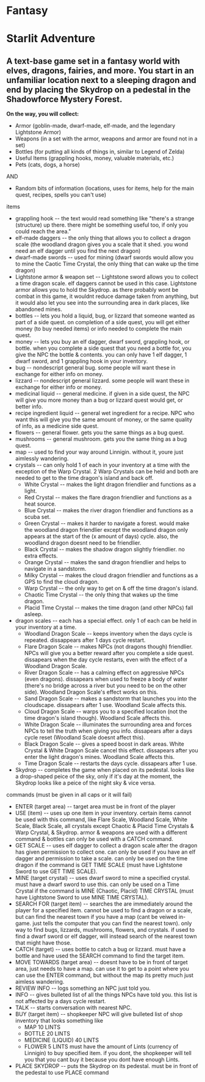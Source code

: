 # Fantasy

# Starlit Adventure
  
## A text-base game set in a fantasy world with elves, dragons, fairies, and more. You start in an unfamiliar location next to a sleeping dragon and end by placing the Skydrop on a pedestal in the Shadowforce Mystery Forest.
  
__On the way, you will collect:__
- Armor (goblin-made, dwarf-made, elf-made, and the legendary Lightstone Armor)
- Weapons (in a set with the armor, weapons and armor are found not in a set)
- Bottles (for putting all kinds of things in, similar to Legend of Zelda)
- Useful Items (grappling hooks, money, valuable materials, etc.)
- Pets (cats, dogs, a horse)
  
AND
- Random bits of information (locations, uses for items, help for the main quest, recipes, spells you can't use)

items
- grappling hook -- the text would read something like "there's a strange (structure) up there. there might be something useful too, if only you could reach the area."
- elf-made daggers -- the only thing that allows you to collect a dragon scale (the woodland dragon gives you a scale that it shed. you wond need an elf dagger until you find the next dragon)
- dwarf-made swords -- used for mining (dwarf swords would allow you to mine the Caotic Time Crystal, the only thing that can wake up the time dragon)
- Lightstone armor & weapon set -- Lightstone sword allows you to collect a time dragon scale. elf daggers cannot be used in this case. Lightstone armor allows you to hold the Skydrop. as there probably wont be combat in this game, it wouldnt reduce damage taken from anything, but it would also let you see into the surrounding area in dark places, like abandoned mines.
- bottles -- lets you hold a liquid, bug, or lizzard that someone wanted as part of a side quest. on completion of a side quest, you will get either money (to buy needed items) or info needed to complete the main quest.
- money -- lets you buy an elf dagger, dwarf sword, grappling hook, or bottle. when you complete a side quest that you need a bottle for, you give the NPC the bottle & contents. you can only have 1 elf dagger, 1 dwarf sword, and 1 grappling hook in your inventory.
- bug -- nondescript general bug. some people will want these in exchange for either info on money.
- lizzard -- nondescript general lizzard. some people will want these in exchange for either info or money.
- medicinal liquid -- general medicine. if given in a side quest, the NPC will give you more money than a bug or lizzard quest would get, or better info.
- recipe ingredient liquid -- general wet ingredient for a recipe. NPC who want this will give you the same amount of money, or the same quality of info, as a medicine side quest.
- flowers -- general flower. gets you the same things as a bug quest.
- mushrooms -- general mushroom. gets you the same thing as a bug quest.
- map -- used to find your way around Linnigin. without it, youre just aimlessly wandering.
- crystals -- can only hold 1 of each in your inventory at a time with the exception of the Warp Crystal. 2 Warp Crystals can be held and both are needed to get to the time dragon's island and back off.
    - White Crystal -- makes the light dragon friendlier and functions as a light.
    - Red Crystal -- makes the flare dragon friendlier and functions as a heat source.
    - Blue Crystal -- makes the river dragon friendlier and functions as a scuba set.
    - Green Crystal -- makes it harder to navigate a forest. would make the woodland dragon friendlier except the woodland dragon only appears at the start of the (x amount of days) cycle. also, the woodland dragon doesnt need to be friendlier.
    - Black Crystal -- makes the shadow dragon slightly friendlier. no extra effects.
    - Orange Crystal -- makes the sand dragon friendlier and helps to navigate in a sandstorm.
    - Milky Crystal -- makes the cloud dragon friendlier and functions as a GPS to find the cloud dragon.
    - Warp Crystal -- the only way to get on & off the time dragon's island.
    - Chaotic Time Crystal -- the only thing that wakes up the time dragon.
    - Placid Time Crystal -- makes the time dragon (and other NPCs) fall asleep.
- dragon scales -- each has a special effect. only 1 of each can be held in your inventory at a time.
   - Woodland Dragon Scale -- keeps inventory when the days cycle is repeated. dissappears after 1 days cycle restart.
   - Flare Dragon Scale -- makes NPCs (not dragons though) friendlier. NPCs will give you a better reward after you complete a side quest. dissapears when the day cycle restarts, even with the effect of a Woodland Dragon Scale.
   - River Dragon Scale -- has a calming effect on aggressive NPCs (even dragons). dissapears when used to freeze a body of water (there's no bridge across a river but you need to be on the other side). Woodland Dragon Scale's effect works on this.
   - Sand Dragon Scale -- makes a sandstorm that launches you into the cloudscape. dissapears after 1 use. Woodland Scale affects this.
   - Cloud Dragon Scale -- warps you to a specified location (not the time dragon's island though). Woodland Scale affects this.
   - White Dragon Scale -- illuminates the surrounding area and forces NPCs to tell the truth when giving you info. dissapears after a days cycle reset (Woodland Scale doesnt affect this).
   - Black Dragon Scale -- gives a speed boost in dark areas. White Crystal & White Dragon Scale cancel this effect. dissapears after you enter the light dragon's mines. Woodland Scale affects this.
   - Time Dragon Scale -- restarts the days cycle. dissapears after 1 use.
- Skydrop -- completes the game when placed on its pedestal. looks like a drop-shaped peice of the sky, only if it's day at the moment, the Skydrop looks like a peice of the night sky & vice versa.

commands (must be given in all caps or it will fail)
- ENTER (target area) -- target area must be in front of the player
- USE (item) -- uses up one item in your inventory. certain items cannot be used with this command, like Flare Scale, Woodland Scale, White Scale, Black Scale, all crystals except Chaotic & Placid Time Crystals & Warp Crystal, & Skydrop. armor & weapons are used with a different command & bottles can only be used with a CATCH command.
- GET SCALE -- uses elf dagger to collect a dragon scale after the dragon has given permission to collect one. can only be used if you have an elf dagger and permission to take a scale. can only be used on the time dragon if the command is GET TIME SCALE (must have Lightstone Sword to use GET TIME SCALE).
- MINE (target crystal) -- uses dwarf sword to mine a specified crystal. must have a dwarf sword to use this. can only be used on a Time Crystal if the command is MINE (Chaotic, Placid) TIME CRYSTAL (must have Lightstone Sword to use MINE TIME CRYSTAL).
- SEARCH FOR (target item) -- searches the are immediately around the player for a specified item. cannot be used to find a dragon or a scale, but can find the nearest town if you have a map (cant be veiwed in-game. just tells the computer that you can find the nearest town). only way to find bugs, lizzards, mushrooms, flowers, and crystals. if used to find a dwarf sword or elf dagger, will instead search of the nearest town that might have those.
- CATCH (target) -- uses bottle to catch a bug or lizzard. must have a bottle and have used the SEARCH command to find the target item.
- MOVE TOWARDS (target area) -- doesnt have to be in front of target area, just needs to have a map. can use it to get to a point where you can use the ENTER command, but without the map its pretty much just aimless wandering.
- REVIEW INFO -- logs something an NPC just told you.
- INFO -- gives bulleted list of all the things NPCs have told you. this list is not affected by a days cycle restart.
- TALK -- starts conversation with nearest NPC.
- BUY (target item) -- shopkeeper NPC will give bulleted list of shop inventory that looks something like
    - MAP 10 LINTS
    - BOTTLE 20 LINTS
    - MEDICINE (LIQUID) 40 LINTS
    - FLOWER 5 LINTS
  must have the amount of Lints (currency of Linnigin) to buy specified item. if
  you dont, the shopkeeper will tell you that you cant buy it because you dont
  have enough Lints.
- PLACE SKYDROP -- puts the Skydrop on its pedestal. must be in front of the pedestal to use PLACE command
